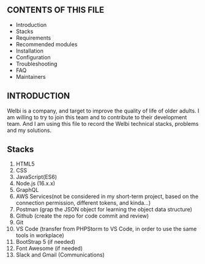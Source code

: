 CONTENTS OF THIS FILE
---------------------

 * Introduction
 * Stacks
 * Requirements
 * Recommended modules
 * Installation
 * Configuration
 * Troubleshooting
 * FAQ
 * Maintainers

INTRODUCTION
------------

Welbi is a company, and target to improve the quality of life of older adults. I am willing to try to join this team and to contribute to their development team. And I am using this file to record the Welbi technical stacks, problems and my solutions. 


Stacks
------------
1. HTML5
2. CSS
3. JavaScript(ES6)
4. Node.js (16.x.x)
5. GraphQL
6. AWS Services(not be considered in my short-term project, based on the connection permission, different tokens, and kinda...) 
7. Postman (grap the JSON object for learning the object data structure)
8. Github (create the repo for code commit and review)
9. Git
10. VS Code (transfer from PHPStorm to VS Code, in order to use the same tools in workplace)
11. BootStrap 5 (if needed)
12. Font Awesome (if needed)
13. Slack and Gmail (Communications)

